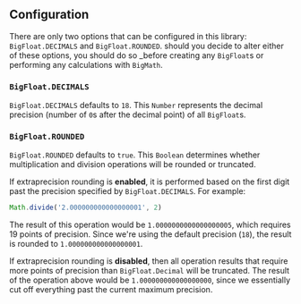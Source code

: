 ## Configuration

There are only two options that can be configured in this library: `BigFloat.DECIMALS` and `BigFloat.ROUNDED`. should you decide to alter either of these options, you should do so _before creating any `BigFloat`s or performing any calculations with `BigMath`.

### `BigFloat.DECIMALS`

`BigFloat.DECIMALS` defaults to `18`. This `Number` represents the decimal precision (number of `0`s after the decimal point) of all `BigFloat`s.

### `BigFloat.ROUNDED`

`BigFloat.ROUNDED` defaults to `true`. This `Boolean` determines whether multiplication and division operations will be rounded or truncated.

If extraprecision rounding is **enabled**, it is performed based on the first digit past the precision specified by `BigFloat.DECIMALS`. For example:

```javascript
Math.divide('2.000000000000000001', 2)
```

The result of this operation would be `1.0000000000000000005`, which requires 19 points of precision. Since we're using the default precision (`18`), the result is rounded to `1.000000000000000001`.

If extraprecision rounding is **disabled**, then all operation results that require more points of precision than `BigFloat.Decimal` will be truncated. The result of the operation above would be `1.000000000000000000`, since we essentially cut off everything past the current maximum precision.
